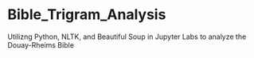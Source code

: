 # Bible_Trigram_Analysis
Utilizng Python, NLTK, and Beautiful Soup in Jupyter Labs to analyze the Douay-Rheims Bible
